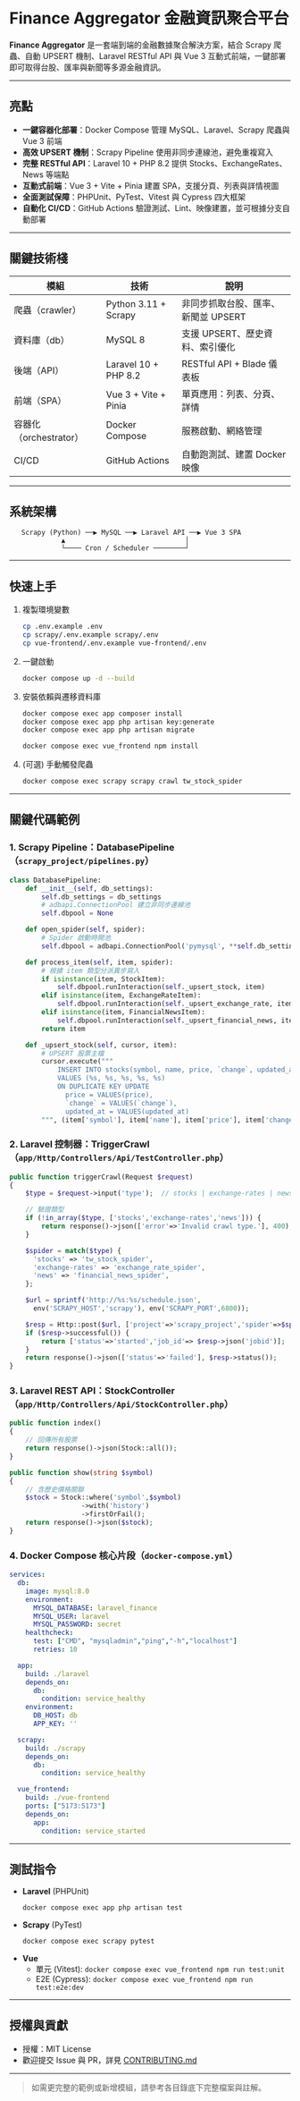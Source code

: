 # Finance Aggregator 金融資訊聚合平台

**Finance Aggregator** 是一套端到端的金融數據聚合解決方案，結合 Scrapy 爬蟲、自動 UPSERT 機制、Laravel RESTful API 與 Vue 3 互動式前端，一鍵部署即可取得台股、匯率與新聞等多源金融資訊。

---

## 亮點

- **一鍵容器化部署**：Docker Compose 管理 MySQL、Laravel、Scrapy 爬蟲與 Vue 3 前端  
- **高效 UPSERT 機制**：Scrapy Pipeline 使用非同步連線池，避免重複寫入  
- **完整 RESTful API**：Laravel 10 + PHP 8.2 提供 Stocks、ExchangeRates、News 等端點  
- **互動式前端**：Vue 3 + Vite + Pinia 建置 SPA，支援分頁、列表與詳情視圖  
- **全面測試保障**：PHPUnit、PyTest、Vitest 與 Cypress 四大框架  
- **自動化 CI/CD**：GitHub Actions 驗證測試、Lint、映像建置，並可根據分支自動部署  

---

## 關鍵技術棧

| 模組              | 技術                  | 說明                                |
|-------------------|-----------------------|-------------------------------------|
| 爬蟲（crawler）   | Python 3.11 + Scrapy  | 非同步抓取台股、匯率、新聞並 UPSERT  |
| 資料庫（db）      | MySQL 8               | 支援 UPSERT、歷史資料、索引優化      |
| 後端（API）       | Laravel 10 + PHP 8.2  | RESTful API + Blade 儀表板           |
| 前端（SPA）       | Vue 3 + Vite + Pinia  | 單頁應用：列表、分頁、詳情           |
| 容器化（orchestrator） | Docker Compose   | 服務啟動、網絡管理                   |
| CI/CD             | GitHub Actions        | 自動跑測試、建置 Docker 映像         |

---

## 系統架構

```
   Scrapy (Python) ──▶ MySQL ──▶ Laravel API ──▶ Vue 3 SPA
             ▲                              │
             └──── Cron / Scheduler ────────┘
```

---

## 快速上手

1. 複製環境變數  
   ```bash
   cp .env.example .env
   cp scrapy/.env.example scrapy/.env
   cp vue-frontend/.env.example vue-frontend/.env
   ```

2. 一鍵啟動  
   ```bash
   docker compose up -d --build
   ```

3. 安裝依賴與遷移資料庫  
   ```bash
   docker compose exec app composer install
   docker compose exec app php artisan key:generate
   docker compose exec app php artisan migrate

   docker compose exec vue_frontend npm install
   ```

4. (可選) 手動觸發爬蟲  
   ```bash
   docker compose exec scrapy scrapy crawl tw_stock_spider
   ```

---

## 關鍵代碼範例

### 1. Scrapy Pipeline：DatabasePipeline（`scrapy_project/pipelines.py`）

```python
class DatabasePipeline:
    def __init__(self, db_settings):
        self.db_settings = db_settings
        # adbapi.ConnectionPool 建立非同步連線池
        self.dbpool = None

    def open_spider(self, spider):
        # Spider 啟動時開池
        self.dbpool = adbapi.ConnectionPool('pymysql', **self.db_settings)

    def process_item(self, item, spider):
        # 根據 item 類型分派異步寫入
        if isinstance(item, StockItem):
            self.dbpool.runInteraction(self._upsert_stock, item)
        elif isinstance(item, ExchangeRateItem):
            self.dbpool.runInteraction(self._upsert_exchange_rate, item)
        elif isinstance(item, FinancialNewsItem):
            self.dbpool.runInteraction(self._upsert_financial_news, item)
        return item

    def _upsert_stock(self, cursor, item):
        # UPSERT 股票主檔
        cursor.execute("""
            INSERT INTO stocks(symbol, name, price, `change`, updated_at)
            VALUES (%s, %s, %s, %s, %s)
            ON DUPLICATE KEY UPDATE
              price = VALUES(price),
              `change` = VALUES(`change`),
              updated_at = VALUES(updated_at)
        """, (item['symbol'], item['name'], item['price'], item['change'], item['updated_at']))
```

### 2. Laravel 控制器：TriggerCrawl（`app/Http/Controllers/Api/TestController.php`）

```php
public function triggerCrawl(Request $request)
{
    $type = $request->input('type');  // stocks | exchange-rates | news

    // 驗證類型
    if (!in_array($type, ['stocks','exchange-rates','news'])) {
        return response()->json(['error'=>'Invalid crawl type.'], 400);
    }

    $spider = match($type) {
      'stocks' => 'tw_stock_spider',
      'exchange-rates' => 'exchange_rate_spider',
      'news' => 'financial_news_spider',
    };

    $url = sprintf('http://%s:%s/schedule.json',
      env('SCRAPY_HOST','scrapy'), env('SCRAPY_PORT',6800));

    $resp = Http::post($url, ['project'=>'scrapy_project','spider'=>$spider]);
    if ($resp->successful()) {
        return ['status'=>'started','job_id'=> $resp->json('jobid')];
    }
    return response()->json(['status'=>'failed'], $resp->status());
}
```

### 3. Laravel REST API：StockController（`app/Http/Controllers/Api/StockController.php`）

```php
public function index()
{
    // 回傳所有股票
    return response()->json(Stock::all());
}

public function show(string $symbol)
{
    // 含歷史價格關聯
    $stock = Stock::where('symbol',$symbol)
                  ->with('history')
                  ->firstOrFail();
    return response()->json($stock);
}
```

### 4. Docker Compose 核心片段（`docker-compose.yml`）

```yaml
services:
  db:
    image: mysql:8.0
    environment:
      MYSQL_DATABASE: laravel_finance
      MYSQL_USER: laravel
      MYSQL_PASSWORD: secret
    healthcheck: 
      test: ["CMD", "mysqladmin","ping","-h","localhost"]
      retries: 10

  app:
    build: ./laravel
    depends_on:
      db:
        condition: service_healthy
    environment:
      DB_HOST: db
      APP_KEY: ''

  scrapy:
    build: ./scrapy
    depends_on:
      db:
        condition: service_healthy

  vue_frontend:
    build: ./vue-frontend
    ports: ["5173:5173"]
    depends_on:
      app:
        condition: service_started
```

---

## 測試指令

- **Laravel** (PHPUnit)  
  ```bash
  docker compose exec app php artisan test
  ```
- **Scrapy** (PyTest)  
  ```bash
  docker compose exec scrapy pytest
  ```
- **Vue**  
  - 單元 (Vitest): `docker compose exec vue_frontend npm run test:unit`  
  - E2E (Cypress): `docker compose exec vue_frontend npm run test:e2e:dev`  

---

## 授權與貢獻

- 授權：MIT License  
- 歡迎提交 Issue 與 PR，詳見 [CONTRIBUTING.md](./CONTRIBUTING.md)  

---

> 如需更完整的範例或新增模組，請參考各目錄底下完整檔案與註解。
